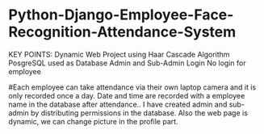 # Python-Django-Employee-Face-Recognition-Attendance-System

KEY POINTS:
Dynamic Web Project
using Haar Cascade Algorithm
PosgreSQL used as Database
Admin and Sub-Admin Login
No login for employee

#Each employee can take attendance via their own laptop camera and it is only recorded once a day. Date and time are recorded with a employee name in the database after attendance..
I have created admin and sub-admin by distributing permissions in the database. Also the web page is dynamic, we can change picture in the profile part.
